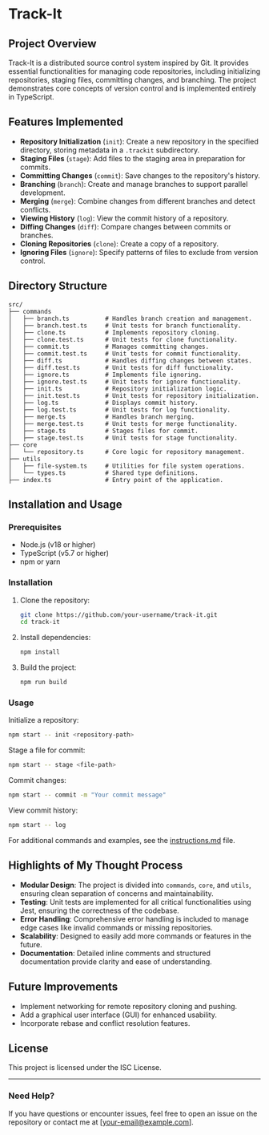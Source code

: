 # Track-It

## Project Overview

Track-It is a distributed source control system inspired by Git. It provides
essential functionalities for managing code repositories, including initializing
repositories, staging files, committing changes, and branching. The project
demonstrates core concepts of version control and is implemented entirely in
TypeScript.

## Features Implemented

- **Repository Initialization** (`init`): Create a new repository in the
  specified directory, storing metadata in a `.trackit` subdirectory.
- **Staging Files** (`stage`): Add files to the staging area in preparation for
  commits.
- **Committing Changes** (`commit`): Save changes to the repository's history.
- **Branching** (`branch`): Create and manage branches to support parallel
  development.
- **Merging** (`merge`): Combine changes from different branches and detect
  conflicts.
- **Viewing History** (`log`): View the commit history of a repository.
- **Diffing Changes** (`diff`): Compare changes between commits or branches.
- **Cloning Repositories** (`clone`): Create a copy of a repository.
- **Ignoring Files** (`ignore`): Specify patterns of files to exclude from
  version control.

## Directory Structure

```
src/
├── commands
│   ├── branch.ts          # Handles branch creation and management.
│   ├── branch.test.ts     # Unit tests for branch functionality.
│   ├── clone.ts           # Implements repository cloning.
│   ├── clone.test.ts      # Unit tests for clone functionality.
│   ├── commit.ts          # Manages committing changes.
│   ├── commit.test.ts     # Unit tests for commit functionality.
│   ├── diff.ts            # Handles diffing changes between states.
│   ├── diff.test.ts       # Unit tests for diff functionality.
│   ├── ignore.ts          # Implements file ignoring.
│   ├── ignore.test.ts     # Unit tests for ignore functionality.
│   ├── init.ts            # Repository initialization logic.
│   ├── init.test.ts       # Unit tests for repository initialization.
│   ├── log.ts             # Displays commit history.
│   ├── log.test.ts        # Unit tests for log functionality.
│   ├── merge.ts           # Handles branch merging.
│   ├── merge.test.ts      # Unit tests for merge functionality.
│   ├── stage.ts           # Stages files for commit.
│   ├── stage.test.ts      # Unit tests for stage functionality.
├── core
│   └── repository.ts      # Core logic for repository management.
├── utils
│   ├── file-system.ts     # Utilities for file system operations.
│   └── types.ts           # Shared type definitions.
├── index.ts               # Entry point of the application.
```

## Installation and Usage

### Prerequisites

- Node.js (v18 or higher)
- TypeScript (v5.7 or higher)
- npm or yarn

### Installation

1. Clone the repository:
   ```bash
   git clone https://github.com/your-username/track-it.git
   cd track-it
   ```
2. Install dependencies:
   ```bash
   npm install
   ```
3. Build the project:
   ```bash
   npm run build
   ```

### Usage

Initialize a repository:

```bash
npm start -- init <repository-path>
```

Stage a file for commit:

```bash
npm start -- stage <file-path>
```

Commit changes:

```bash
npm start -- commit -m "Your commit message"
```

View commit history:

```bash
npm start -- log
```

For additional commands and examples, see the
[instructions.md](./instructions.md) file.

## Highlights of My Thought Process

- **Modular Design**: The project is divided into `commands`, `core`, and
  `utils`, ensuring clean separation of concerns and maintainability.
- **Testing**: Unit tests are implemented for all critical functionalities using
  Jest, ensuring the correctness of the codebase.
- **Error Handling**: Comprehensive error handling is included to manage edge
  cases like invalid commands or missing repositories.
- **Scalability**: Designed to easily add more commands or features in the
  future.
- **Documentation**: Detailed inline comments and structured documentation
  provide clarity and ease of understanding.

## Future Improvements

- Implement networking for remote repository cloning and pushing.
- Add a graphical user interface (GUI) for enhanced usability.
- Incorporate rebase and conflict resolution features.

## License

This project is licensed under the ISC License.

---

### Need Help?

If you have questions or encounter issues, feel free to open an issue on the
repository or contact me at [your-email@example.com].
